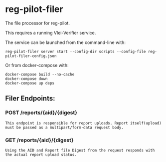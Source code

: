 # reg-pilot-filer
The file processor for reg-pilot.

This requires a running Vlei-Verifier service.


The service can be launched from the command-line with:

```
reg-pilot-filer server start --config-dir scripts --config-file reg-pilot-filer-config.json
```

Or from docker-compose with:

```
docker-compose build --no-cache
docker-compose down
docker-compose up deps
```


## Filer Endpoints:

### POST /reports/{aid}/{digest}
    This endpoint is responsible for report uploads. Report itself(upload) must be passed as a multipart/form-data request body.
### GET /reports/{aid}/{digest}
    Using the AID and Report file Digest from the request responds with the actual report upload status.

